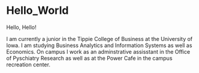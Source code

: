 # Hello_World

Hello, Hello!

I am currently a junior in the Tippie College of Business at the University of Iowa. I am studying Business Analytics and Information Systems as well as Economics. On campus I work as an adminstrative assisstant in the Office of Pyschiatry Research as well as at the Power Cafe in the campus recreation center.
